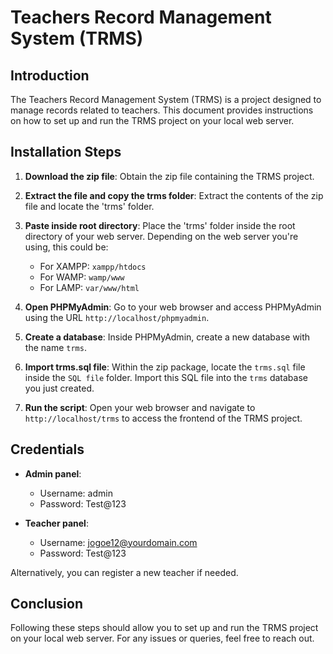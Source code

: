 # Teachers Record Management System (TRMS)

## Introduction
The Teachers Record Management System (TRMS) is a project designed to manage records related to teachers. This document provides instructions on how to set up and run the TRMS project on your local web server.

## Installation Steps

1. **Download the zip file**: Obtain the zip file containing the TRMS project.

2. **Extract the file and copy the trms folder**: Extract the contents of the zip file and locate the 'trms' folder.

3. **Paste inside root directory**: Place the 'trms' folder inside the root directory of your web server. Depending on the web server you're using, this could be:
   - For XAMPP: `xampp/htdocs`
   - For WAMP: `wamp/www`
   - For LAMP: `var/www/html`

4. **Open PHPMyAdmin**: Go to your web browser and access PHPMyAdmin using the URL `http://localhost/phpmyadmin`.

5. **Create a database**: Inside PHPMyAdmin, create a new database with the name `trms`.

6. **Import trms.sql file**: Within the zip package, locate the `trms.sql` file inside the `SQL file` folder. Import this SQL file into the `trms` database you just created.

7. **Run the script**: Open your web browser and navigate to `http://localhost/trms` to access the frontend of the TRMS project.

## Credentials
- **Admin panel**:
  - Username: admin
  - Password: Test@123

- **Teacher panel**:
  - Username: jogoe12@yourdomain.com
  - Password: Test@123

Alternatively, you can register a new teacher if needed.

## Conclusion
Following these steps should allow you to set up and run the TRMS project on your local web server. For any issues or queries, feel free to reach out.
